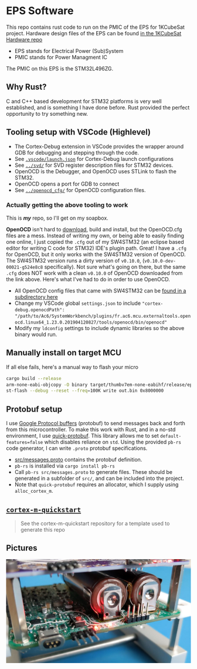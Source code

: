 # EPS Software

This repo contains rust code to run on the PMIC of the EPS for 1KCubeSat project. Hardware design files of the EPS can be found [in the 1KCubeSat Hardware repo](https://github.com/rgw3d/1KCubeSat_Hardware/tree/master/eps_board)

- EPS stands for Electrical Power (Sub)System
- PMIC stands for Power Managment IC

The PMIC on this EPS is the STM32L496ZG.

## Why Rust?

C and C++ based development for STM32 platforms is very well established, and is something I have done before. Rust provided the perfect opportunity to try something new.

## Tooling setup with VSCode (Highlevel)

- The Cortex-Debug extension in VSCode provides the wrapper around GDB for debugging and stepping through the code.
- See [`.vscode/launch.json`](.vscode/launch.json) for Cortex-Debug launch configurations
- See [`../svd/`](../svd/README.md) for SVD register description files for STM32 devices.
- OpenOCD is the Debugger, and OpenOCD uses STLink to flash the STM32.
- OpenOCD opens a port for GDB to connect
- See [`../openocd_cfg/`](../openocd_cfg/README.md) for OpenOCD configuration files.

### Actually getting the above tooling to work

This is ***my*** repo, so I'll get on my soapbox.

**OpenOCD** isn't hard to [download](https://sourceforge.net/projects/openocd/), build and install, but the OpenOCD.cfg files are a mess.
Instead of writing my own, or being able to easily finding one online, I just copied the `.cfg` out of my SW4STM32 (an eclipse based editor for writing C code for STM32) IDE's plugin path.
Great! I have a `.cfg` for OpenOCD, but it only works with the SW4STM32 version of OpenOCD.
The SW4STM32 version runs a dirty version of `v0.10.0`, (`v0.10.0-dev-00021-g524e8c8` specifically).
Not sure what's going on there, but the same `.cfg` does NOT work with a clean `v0.10.0` of OpenOCD downloaded from the link above.
Here's what I've had to do in order to use OpenOCD.

- All OpenOCD config files that came with SW4STM32 can be [found in a subdirectory here](openocd_cfg/README.md)
- Change my VSCode global `settings.json` to include `"cortex-debug.openocdPath": "/path/to/Ac6/SystemWorkbench/plugins/fr.ac6.mcu.externaltools.openocd.linux64_1.23.0.201904120827/tools/openocd/bin/openocd"`
- Modify my `ldconfig` settings to include dynamic libraries so the above binary would run.

## Manually install on target MCU

If all else fails, here's a manual way to flash your micro

```bash
cargo build --release
arm-none-eabi-objcopy -O binary target/thumbv7em-none-eabihf/release/eps out.bin
st-flash --debug --reset --freq=100K write out.bin 0x8000000
```

## Protobuf setup

I use [Google Protocol buffers](https://developers.google.com/protocol-buffers/) (protobuf) to send messages back and forth from this microcontroller.
To make this work with Rust, and in a no-std environment, I use [quick-protobuf](https://github.com/tafia/quick-protobuf). This library allows me to set `default-features=false` which disables reliance on `std`. Using the provided `pb-rs` code generator, I can write `.proto` protobuf specifications.

- [src/messages.proto](src/messages.proto) contains the protobuf definition.
- `pb-rs` is installed via `cargo install pb-rs`
- Call `pb-rs src/messages.proto` to generate files. These should be generated in a subfolder of `src/`, and can be included into the project.
- Note that `quick-protobuf` requires an allocator, which I supply using `alloc_cortex_m`.

## [`cortex-m-quickstart`](https://github.com/rust-embedded/cortex-m-quickstart)

> See the cortex-m-quickstart repository for a template used to generate this repo

## Pictures

![Avionics Board front](../pictures/eps.jpg)
